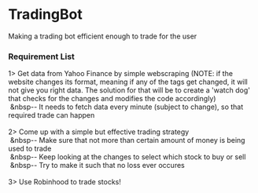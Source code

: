 # TradingBot

Making a trading bot efficient enough to trade for the user

<h3>Requirement List</h3>

1> Get data from Yahoo Finance by simple webscraping (NOTE: if the website changes its format, meaning if any of the tags get changed, it will not give you right data. The solution for that will be to create a 'watch dog' that checks for the changes and modifies the code accordingly)</br>
  &nbsp;&nbsp-- It needs to fetch data every minute (subject to change), so that required trade can happen</br></br>
2> Come up with a simple but effective trading strategy</br>
  &nbsp;&nbsp-- Make sure that not more than certain amount of money is being used to trade</br>
  &nbsp;&nbsp-- Keep looking at the changes to select which stock to buy or sell</br>
  &nbsp;&nbsp-- Try to make it such that no loss ever occures</br></br>
3> Use Robinhood to trade stocks!</br>
